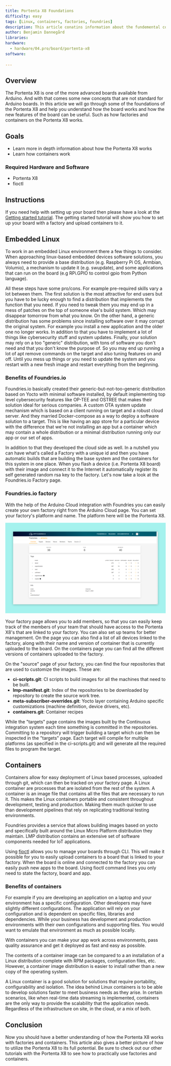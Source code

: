 ```yaml
---
title: Portenta X8 Foundations
difficulty: easy
tags: [Linux, containers, factories, foundries]
description: This article conatins information about the fundemental concepts of the Portenta X8
author: Benjamin Dannegård
libraries:
hardware:
  - hardware/04.pro/board/portenta-x8
software:

---
```


## Overview

The Portenta X8 is one of the more advanced boards available from Arduino. And with that comes some new concepts that are not standard for Arduino boards. In this article we will go through some of the foundations of the Portenta X8 and help you understand how the board works and how the new features of the board can be useful. Such as how factories and containers on the Portenta X8 works.

## Goals

- Learn more in depth information about how the Portenta X8 works
- Learn how containers work

### Required Hardware and Software

-   Portenta X8
-   fioctl

## Instructions

If you need help with setting up your board then please have a look at the [Getting started tutorial](). The getting started tutorial will show you how to set up your board with a factory and upload containers to it.

## Embedded Linux

To work in an embedded Linux environment there a few things to consider. When approaching linux-based embedded devices software solutions, you always need to provide a base distribution (e.g. Raspberry Pi OS, Armbian, Volumio), a mechanism to update it (e.g. swupdate), and some applications that can run on the board (e.g RPi.GPIO to control gpio from Python language).

All these steps have some pro/cons. For example pre-required skills vary a lot between them. The first solution is the most attractive for end users but you have to be lucky enough to find a distribution that implements the function that you need. If you need to tweak them you may end up in a mess of patches on the top of someone else's build system. Which may disappear tomorrow from what you know. On the other hand, a generic distribution has some problems since installing software over it may corrupt the original system. For example you install a new application and the older one no longer works. In addition to that you have to implement a lot of things like cybersecurity stuff and system updates. Finally, your solution may rely on a too "generic" distribution, with tons of software you don't need and that you don't know the purpose of. So you may end up running a lot of apt remove commands on the target and also tuning features on and off. Until you mess up things or you need to update the system and you restart with a new fresh image and restart everything from the beginning.

### Benefits of Foundries.io

Foundries.io basically created their generic-but-not-too-generic distribution based on Yocto with minimal software installed, by default implementing top level cybersecurity features like OP-TEE and OSTREE that makes their solution ideal for serious companies. A custom OTA system update mechanism which is based on a client running on target and a robust cloud server. And they married Docker-compose as a way to deploy a software solution to a target. This is like having an app store for a particular device with the difference that we're not installing an app but a container which may contain a whole distribution or a minimal distribution running only our app or our set of apps.

In addition to that they developed the cloud side as well. In a nutshell you can have what's called a Factory with a unique id and then you have automatic builds that are building the base system and the containers for this system in one place. When you flash a device (i.e. Portenta X8 board) with their image and connect it to the Internet it automatically register its self generated random rsa key to the factory. Let's now take a look at the Foundries.io Factory page.

### Foundries.io factory

With the help of the Arduino Cloud integration with Foundries you can easily create your own factory right from the Arduino Cloud page. You can set your factory's platform and name. The platform here will be the Portenta X8.

![Factory page](assets/factory-page.png)

Your factory page allows you to add members, so that you can easily keep track of the members of your team that should have access to the Portenta X8's that are linked to your factory. You can also set up teams for better management. On the page you can also find a list of all devices linked to the factory, along with their name and version of container that is currently uploaded to the board. On the containers page you can find all the different versions of containers uploaded to the factory.

On the "source" page of your factory, you can find the four repositories that are used to customize the images. These are:

- **ci-scripts.git**: CI scripts to build images for all the machines that need to be built.
- **lmp-manifest.git**: Index of the repositories to be downloaded by repository to create the source work tree.
- **meta-subscriber-overrides.git**: Yocto layer containing Arduino specific customizations (machine definition, device drivers, etc). 
- **containers.git**: Container recipes

While the "targets" page contains the images built by the Continuous integration system each time something is committed in the repositories. Committing to a repository will trigger building a target which can then be inspected in the "targets" page. Each target will compile for multiple platforms (as specified in the ci-scripts.git) and will generate all the required files to program the target.

## Containers

Containers allow for easy deployment of Linux based processes, uploaded through git, which can then be tracked on your factory page. A Linux container are processes that are isolated from the rest of the system. A container is an image file that contains all the files that are necessary to run it. This makes the Linux containers portable and consistent throughout development, testing and production. Making them much quicker to use than development pipelines that rely on replicating traditional testing environments.

Foundries provides a service that allows building images based on yocto and specifically built around the Linux Micro Platform distribution they maintain. LMP distribution contains an extensive set of software components needed for IoT applications. 

Using [fioctl](https://docs.foundries.io/82/getting-started/install-fioctl/index.html) allows you to manage your boards through CLI. This will make it possible for you to easily upload containers to a board that is linked to your factory. When the board is online and connected to the factory you can easily push new apps to the board. Using fioctl command lines you only need to state the factory, board and app.

### Benefits of containers

For example if you are developing an application on a laptop and your environment has a specific configuration. Other developers may have slightly different configurations. The application will rely on your configuration and is dependent on specific files, libraries and dependencies. While your business has development and production environments with their own configurations and supporting files. You would want to emulate that environment as much as possible locally.

With containers you can make your app work across environments, pass quality assurance and get it deployed as fast and easy as possible.

The contents of a container image can be compared to a an installation of a Linux distribution complete with RPM packages, configuration files, etc. However, a container image distribution is easier to install rather than a new copy of the operating system.

A Linux container is a good solution for solutions that require portability, configurability and isolation. The idea behind Linux containers is to be able to develop solutions faster to meet business needs as they arise. In certain scenarios, like when real-time data streaming is implemented, containers are the only way to provide the scalability that the application needs. Regardless of the infrastructure on site, in the cloud, or a mix of both.

## Conclusion

Now you should have a better understanding of how the Portenta X8 works with factories and containers. This article also gives a better picture of how to utilize the Portenta X8 to its full potential. Be sure to check out our other tutorials with the Portenta X8 to see how to practically use factories and containers.